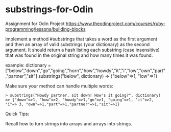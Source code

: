 # substrings-for-Odin
Assignment for Odin Project
https://www.theodinproject.com/courses/ruby-programming/lessons/building-blocks

Implement a method #substrings that takes a word as the first argument and then an array of valid substrings (your dictionary) as the second argument. It should return a hash listing each substring (case insensitive) that was found in the original string and how many times it was found.

example:
dictionary = ["below","down","go","going","horn","how","howdy","it","i","low","own","part","partner","sit"]
substrings("below", dictionary)
=> {"below"=>1, "low"=>1}

Make sure your method can handle multiple words:

    > substrings("Howdy partner, sit down! How's it going?", dictionary)
    => {"down"=>1, "how"=>2, "howdy"=>1,"go"=>1, "going"=>1, "it"=>2, "i"=> 3, "own"=>1,"part"=>1,"partner"=>1,"sit"=>1}
Quick Tips:

Recall how to turn strings into arrays and arrays into strings.

